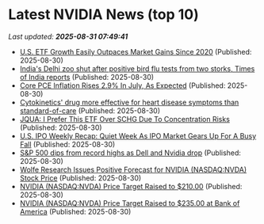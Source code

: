 # Latest NVIDIA News (top 10)
_Last updated: **2025-08-31 07:49:41**_

- [U.S. ETF Growth Easily Outpaces Market Gains Since 2020](https://biztoc.com/x/d7e1ef974270c27a) (Published: 2025-08-30)
- [India's Delhi zoo shut after positive bird flu tests from two storks, Times of India reports](https://biztoc.com/x/3b5f1e820d0a520a) (Published: 2025-08-30)
- [Core PCE Inflation Rises 2.9% In July, As Expected](https://biztoc.com/x/990631790e23ed8b) (Published: 2025-08-30)
- [Cytokinetics' drug more effective for heart disease symptoms than standard-of-care](https://biztoc.com/x/8aa4e2d5df08cbc2) (Published: 2025-08-30)
- [JQUA: I Prefer This ETF Over SCHG Due To Concentration Risks](https://biztoc.com/x/afac037a25bfaee7) (Published: 2025-08-30)
- [U.S. IPO Weekly Recap: Quiet Week As IPO Market Gears Up For A Busy Fall](https://biztoc.com/x/07ba4f242af3a7bb) (Published: 2025-08-30)
- [S&P 500 dips from record highs as Dell and Nvidia drop](https://biztoc.com/x/5413dd39805ca4bc) (Published: 2025-08-30)
- [Wolfe Research Issues Positive Forecast for NVIDIA (NASDAQ:NVDA) Stock Price](https://www.etfdailynews.com/2025/08/30/wolfe-research-issues-positive-forecast-for-nvidia-nasdaqnvda-stock-price/) (Published: 2025-08-30)
- [NVIDIA (NASDAQ:NVDA) Price Target Raised to $210.00](https://www.etfdailynews.com/2025/08/30/nvidia-nasdaqnvda-price-target-raised-to-210-00/) (Published: 2025-08-30)
- [NVIDIA (NASDAQ:NVDA) Price Target Raised to $235.00 at Bank of America](https://www.etfdailynews.com/2025/08/30/nvidia-nasdaqnvda-price-target-raised-to-235-00-at-bank-of-america/) (Published: 2025-08-30)
